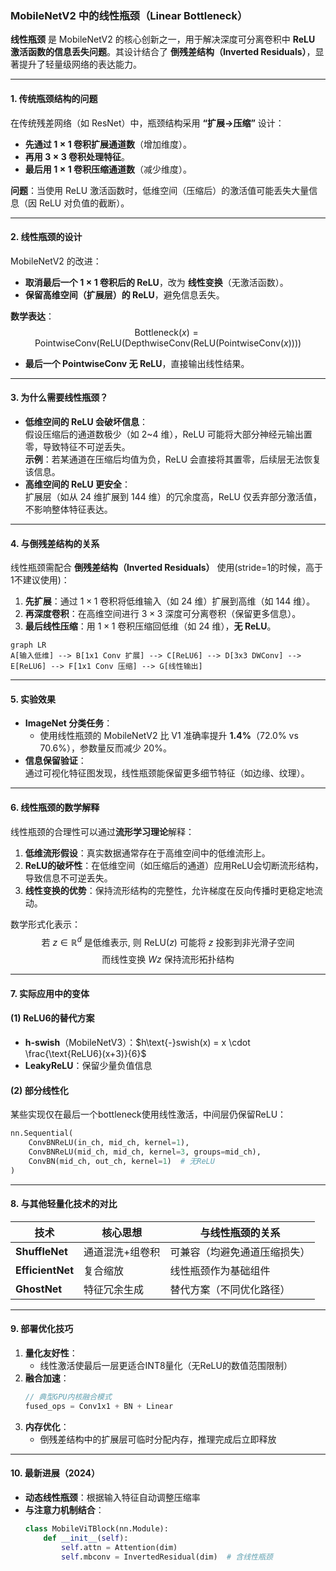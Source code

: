### **MobileNetV2 中的线性瓶颈（Linear Bottleneck）**  
**线性瓶颈** 是 MobileNetV2 的核心创新之一，用于解决深度可分离卷积中 **ReLU 激活函数的信息丢失问题**。其设计结合了 **倒残差结构（Inverted Residuals）**，显著提升了轻量级网络的表达能力。

---

#### **1. 传统瓶颈结构的问题**
在传统残差网络（如 ResNet）中，瓶颈结构采用 **“扩展→压缩”** 设计：
- **先通过 $1 \times 1$ 卷积扩展通道数**（增加维度）。
- **再用 $3 \times 3$ 卷积处理特征**。
- **最后用 $1 \times 1$ 卷积压缩通道数**（减少维度）。  

**问题**：当使用 ReLU 激活函数时，低维空间（压缩后）的激活值可能丢失大量信息（因 ReLU 对负值的截断）。

---

#### **2. 线性瓶颈的设计**
MobileNetV2 的改进：
- **取消最后一个 $1 \times 1$ 卷积后的 ReLU**，改为 **线性变换**（无激活函数）。  
- **保留高维空间（扩展层）的 ReLU**，避免信息丢失。  

**数学表达**：  
$$
\text{Bottleneck}(x) = \text{PointwiseConv}(\text{ReLU}(\text{DepthwiseConv}(\text{ReLU}(\text{PointwiseConv}(x))))
$$
- **最后一个 PointwiseConv 无 ReLU**，直接输出线性结果。

---

#### **3. 为什么需要线性瓶颈？**
- **低维空间的 ReLU 会破坏信息**：  
  假设压缩后的通道数极少（如 2~4 维），ReLU 可能将大部分神经元输出置零，导致特征不可逆丢失。  
  **示例**：若某通道在压缩后均值为负，ReLU 会直接将其置零，后续层无法恢复该信息。  
- **高维空间的 ReLU 更安全**：  
  扩展层（如从 24 维扩展到 144 维）的冗余度高，ReLU 仅丢弃部分激活值，不影响整体特征表达。

---

#### **4. 与倒残差结构的关系**
线性瓶颈需配合 **倒残差结构（Inverted Residuals）** 使用(stride=1的时候，高于1不建议使用)：
1. **先扩展**：通过 $1 \times 1$ 卷积将低维输入（如 24 维）扩展到高维（如 144 维）。  
2. **再深度卷积**：在高维空间进行 $3 \times 3$ 深度可分离卷积（保留更多信息）。  
3. **最后线性压缩**：用 $1 \times 1$ 卷积压缩回低维（如 24 维），**无 ReLU**。  

```mermaid
graph LR
A[输入低维] --> B[1x1 Conv 扩展] --> C[ReLU6] --> D[3x3 DWConv] --> E[ReLU6] --> F[1x1 Conv 压缩] --> G[线性输出]
```

---

#### **5. 实验效果**
- **ImageNet 分类任务**：  
  - 使用线性瓶颈的 MobileNetV2 比 V1 准确率提升 **1.4%**（72.0% vs 70.6%），参数量反而减少 20%。  
- **信息保留验证**：  
  通过可视化特征图发现，线性瓶颈能保留更多细节特征（如边缘、纹理）。

---
#### **6. 线性瓶颈的数学解释**
线性瓶颈的合理性可以通过**流形学习理论**解释：
1. **低维流形假设**：真实数据通常存在于高维空间中的低维流形上。
2. **ReLU的破坏性**：在低维空间（如压缩后的通道）应用ReLU会切断流形结构，导致信息不可逆丢失。
3. **线性变换的优势**：保持流形结构的完整性，允许梯度在反向传播时更稳定地流动。

数学形式化表示：
$$
\text{若} \ z \in \mathbb{R}^d \ \text{是低维表示}, \ \text{则} \ \text{ReLU}(z) \ \text{可能将} \ z \ \text{投影到非光滑子空间}
$$
$$
\text{而线性变换} \ Wz \ \text{保持流形拓扑结构}
$$

---

#### **7. 实际应用中的变体**
#### (1) **ReLU6的替代方案**
- **h-swish**（MobileNetV3）：$h\text{-}swish(x) = x \cdot \frac{\text{ReLU6}(x+3)}{6}$
- **LeakyReLU**：保留少量负值信息

#### (2) **部分线性化**
某些实现仅在最后一个bottleneck使用线性激活，中间层仍保留ReLU：
```python
nn.Sequential(
    ConvBNReLU(in_ch, mid_ch, kernel=1),
    ConvBNReLU(mid_ch, mid_ch, kernel=3, groups=mid_ch),
    ConvBN(mid_ch, out_ch, kernel=1)  # 无ReLU
)
```

---

#### **8. 与其他轻量化技术的对比**
| 技术               | 核心思想     | 与线性瓶颈的关系       |
| ---------------- | -------- | -------------- |
| **ShuffleNet**   | 通道混洗+组卷积 | 可兼容（均避免通道压缩损失） |
| **EfficientNet** | 复合缩放     | 线性瓶颈作为基础组件     |
| **GhostNet**     | 特征冗余生成   | 替代方案（不同优化路径）   |

---

#### **9. 部署优化技巧**
1. **量化友好性**：
   - 线性激活使最后一层更适合INT8量化（无ReLU的数值范围限制）
2. **融合加速**：
   ```cpp
   // 典型GPU内核融合模式
   fused_ops = Conv1x1 + BN + Linear
   ```
3. **内存优化**：
   - 倒残差结构中的扩展层可临时分配内存，推理完成后立即释放

---

#### **10. 最新进展（2024）**
- **动态线性瓶颈**：根据输入特征自动调整压缩率
- **与注意力机制结合**：
  ```python
  class MobileViTBlock(nn.Module):
      def __init__(self):
          self.attn = Attention(dim)
          self.mbconv = InvertedResidual(dim)  # 含线性瓶颈
  ```

